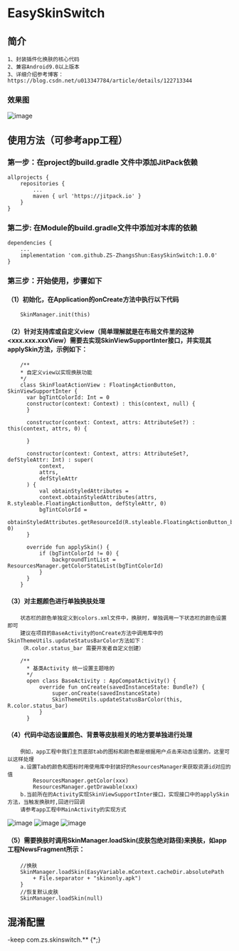 # EasySkinSwitch
## 简介

    1、封装插件化换肤的核心代码
    2、兼容Android9.0以上版本
    3、详细介绍参考博客：https://blog.csdn.net/u013347784/article/details/122713344

### 效果图
![image](https://github.com/ZS-ZhangsShun/EasySkinSwitch/blob/master/app/img/demo7.png)

## 使用方法（可参考app工程）

### 第一步：在project的build.gradle 文件中添加JitPack依赖

    allprojects {
        repositories {
            ...
            maven { url 'https://jitpack.io' }
        }
    }

### 第二步: 在Module的build.gradle文件中添加对本库的依赖

    dependencies {
        ...
        implementation 'com.github.ZS-ZhangsShun:EasySkinSwitch:1.0.0'
    }


### 第三步：开始使用，步骤如下

#### （1）初始化，在Application的onCreate方法中执行以下代码
        SkinManager.init(this)
#### （2）针对支持库或自定义view（简单理解就是在布局文件里的这种 <xxx.xxx.xxxView）需要去实现SkinViewSupportInter接口，并实现其applySkin方法，示例如下：
        
        /**
        * 自定义view以实现换肤功能
        */
        class SkinFloatActionView : FloatingActionButton, SkinViewSupportInter {
          var bgTintColorId: Int = 0
          constructor(context: Context) : this(context, null) {
          }
        
          constructor(context: Context, attrs: AttributeSet?) : this(context, attrs, 0) {
        
          }
        
          constructor(context: Context, attrs: AttributeSet?, defStyleAttr: Int) : super(
              context,
              attrs,
              defStyleAttr
          ) {
              val obtainStyledAttributes =
              context.obtainStyledAttributes(attrs, R.styleable.FloatingActionButton, defStyleAttr, 0)
              bgTintColorId =
              obtainStyledAttributes.getResourceId(R.styleable.FloatingActionButton_backgroundTint, 0)
          }
        
          override fun applySkin() {
              if (bgTintColorId != 0) {
                  backgroundTintList = ResourcesManager.getColorStateList(bgTintColorId)
              }
          }
        }
        
#### （3）对主题颜色进行单独换肤处理
        状态栏的颜色单独定义到colors.xml文件中，换肤时，单独调用一下状态栏的颜色设置即可
        建议在项目的BaseActivity的onCreate方法中调用库中的SkinThemeUtils.updateStatusBarColor方法如下：
        （R.color.status_bar 需要开发者自定义创建）

        /**
          * 基类Activity 统一设置主题啥的
          */
          open class BaseActivity : AppCompatActivity() {
              override fun onCreate(savedInstanceState: Bundle?) {
                  super.onCreate(savedInstanceState)
                  SkinThemeUtils.updateStatusBarColor(this, R.color.status_bar)
              }
          }

#### （4）代码中动态设置颜色、背景等皮肤相关的地方要单独进行处理
        例如，app工程中我们主页底部tab的图标和颜色都是根据用户点击来动态设置的，这里可以这样处理
        a.设置Tab的颜色和图标时用使用库中封装好的ResourcesManager来获取资源id对应的值
            ResourcesManager.getColor(xxx)
            ResourcesManager.getDrawable(xxx)
        b.当前所在的Activity实现SkinViewSupportInter接口，实现接口中的applySkin方法，当触发换肤时,回进行回调
        请参考app工程中MainActivity的实现方式
![image](https://github.com/ZS-ZhangsShun/EasySkinSwitch/blob/master/app/img/ResourcesManager.png)
![image](https://github.com/ZS-ZhangsShun/EasySkinSwitch/blob/master/app/img/MainActivity.png)
![image](https://github.com/ZS-ZhangsShun/EasySkinSwitch/blob/master/app/img/MainActivity_applySkin.png)
#### （5）需要换肤时调用SkinManager.loadSkin(皮肤包绝对路径)来换肤，如app工程NewsFragment所示：
        //换肤
        SkinManager.loadSkin(EasyVariable.mContext.cacheDir.absolutePath
            + File.separator + "skinonly.apk")
        }
        //恢复默认皮肤
        SkinManager.loadSkin(null)

## 混淆配置
-keep com.zs.skinswitch.** {*;}
